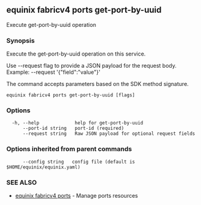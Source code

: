 ## equinix fabricv4 ports get-port-by-uuid

Execute get-port-by-uuid operation

### Synopsis

Execute the get-port-by-uuid operation on this service.

Use --request flag to provide a JSON payload for the request body.
Example: --request '{"field":"value"}'

The command accepts parameters based on the SDK method signature.

```
equinix fabricv4 ports get-port-by-uuid [flags]
```

### Options

```
  -h, --help             help for get-port-by-uuid
      --port-id string   port-id (required)
      --request string   Raw JSON payload for optional request fields
```

### Options inherited from parent commands

```
      --config string   config file (default is $HOME/equinix/equinix.yaml)
```

### SEE ALSO

* [equinix fabricv4 ports](equinix_fabricv4_ports.md)	 - Manage ports resources

